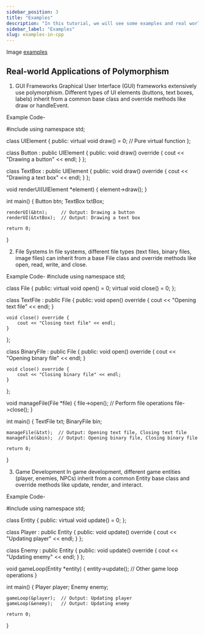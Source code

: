 ```yaml
---
sidebar_position: 3
title: "Examples"
description: "In this tutorial, we will see some examples and real world applications related to Polymorphism in c++."
sidebar_label: "Examples"
slug: examples-in-cpp
---
```


Image
[examples](C:\Users\Shruti\OneDrive\Desktop\30-Days-Of-CPP\static\img\day-19\poly3.png)

## Real-world Applications of Polymorphism

1. GUI Frameworks
Graphical User Interface (GUI) frameworks extensively use polymorphism. Different types of UI elements (buttons, text boxes, labels) inherit from a common base class and override methods like draw or handleEvent.

Example Code-

#include <iostream>
using namespace std;

class UIElement {
public:
    virtual void draw() = 0; // Pure virtual function
};

class Button : public UIElement {
public:
    void draw() override {
        cout << "Drawing a button" << endl;
    }
};

class TextBox : public UIElement {
public:
    void draw() override {
        cout << "Drawing a text box" << endl;
    }
};

void renderUI(UIElement *element) {
    element->draw();
}

int main() {
    Button btn;
    TextBox txtBox;

    renderUI(&btn);     // Output: Drawing a button
    renderUI(&txtBox);  // Output: Drawing a text box

    return 0;
}

2. File Systems
In file systems, different file types (text files, binary files, image files) can inherit from a base File class and override methods like open, read, write, and close.

Example Code-
#include <iostream>
using namespace std;

class File {
public:
    virtual void open() = 0;
    virtual void close() = 0;
};

class TextFile : public File {
public:
    void open() override {
        cout << "Opening text file" << endl;
    }

    void close() override {
        cout << "Closing text file" << endl;
    }
};

class BinaryFile : public File {
public:
    void open() override {
        cout << "Opening binary file" << endl;
    }

    void close() override {
        cout << "Closing binary file" << endl;
    }
};

void manageFile(File *file) {
    file->open();
    // Perform file operations
    file->close();
}

int main() {
    TextFile txt;
    BinaryFile bin;

    manageFile(&txt);  // Output: Opening text file, Closing text file
    manageFile(&bin);  // Output: Opening binary file, Closing binary file

    return 0;
}

3. Game Development
In game development, different game entities (player, enemies, NPCs) inherit from a common Entity base class and override methods like update, render, and interact.

Example Code-

#include <iostream>
using namespace std;

class Entity {
public:
    virtual void update() = 0;
};

class Player : public Entity {
public:
    void update() override {
        cout << "Updating player" << endl;
    }
};

class Enemy : public Entity {
public:
    void update() override {
        cout << "Updating enemy" << endl;
    }
};

void gameLoop(Entity *entity) {
    entity->update();
    // Other game loop operations
}

int main() {
    Player player;
    Enemy enemy;

    gameLoop(&player);  // Output: Updating player
    gameLoop(&enemy);   // Output: Updating enemy

    return 0;
}
